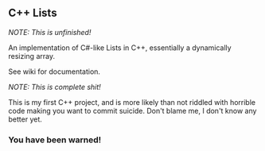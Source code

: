## C++ Lists

*NOTE: This is unfinished!*

An implementation of C#-like Lists in C++, essentially a dynamically resizing array.

See wiki for documentation.

*NOTE: This is complete shit!*

This is my first C++ project, and is more likely than not riddled with horrible code making you want to commit suicide. Don't blame me, I don't know any better yet.

### You have been warned!